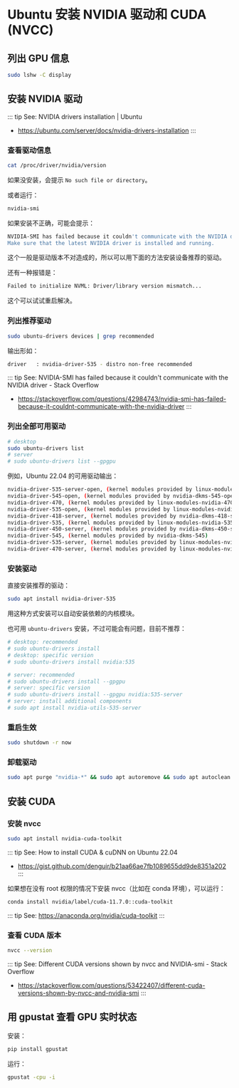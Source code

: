# Ubuntu 安装 NVIDIA 驱动和 CUDA (NVCC)

## 列出 GPU 信息

```sh
sudo lshw -C display
```

## 安装 NVIDIA 驱动

::: tip See: NVIDIA drivers installation | Ubuntu
- https://ubuntu.com/server/docs/nvidia-drivers-installation
:::

### 查看驱动信息

```sh
cat /proc/driver/nvidia/version
```

如果没安装，会提示 `No such file or directory`。


或者运行：

```sh
nvidia-smi
```

如果安装不正确，可能会提示：

```sh
NVIDIA-SMI has failed because it couldn't communicate with the NVIDIA driver.
Make sure that the latest NVIDIA driver is installed and running.
```

这个一般是驱动版本不对造成的，所以可以用下面的方法安装设备推荐的驱动。

还有一种报错是：

```sh
Failed to initialize NVML: Driver/library version mismatch...
```

这个可以试试重启解决。


### 列出推荐驱动

```sh
sudo ubuntu-drivers devices | grep recommended
```

输出形如：
```sh
driver   : nvidia-driver-535 - distro non-free recommended
```

::: tip See: NVIDIA-SMI has failed because it couldn't communicate with the NVIDIA driver - Stack Overflow
* https://stackoverflow.com/questions/42984743/nvidia-smi-has-failed-because-it-couldnt-communicate-with-the-nvidia-driver
:::

### 列出全部可用驱动

```sh
# desktop
sudo ubuntu-drivers list
# server
# sudo ubuntu-drivers list --gpgpu
```

例如，Ubuntu 22.04 的可用驱动输出：

```sh
nvidia-driver-535-server-open, (kernel modules provided by linux-modules-nvidia-535-server-open-generic-hwe-22.04)
nvidia-driver-545-open, (kernel modules provided by nvidia-dkms-545-open)
nvidia-driver-470, (kernel modules provided by linux-modules-nvidia-470-generic-hwe-22.04)
nvidia-driver-535-open, (kernel modules provided by linux-modules-nvidia-535-open-generic-hwe-22.04)
nvidia-driver-418-server, (kernel modules provided by nvidia-dkms-418-server)
nvidia-driver-535, (kernel modules provided by linux-modules-nvidia-535-generic-hwe-22.04)
nvidia-driver-450-server, (kernel modules provided by nvidia-dkms-450-server)
nvidia-driver-545, (kernel modules provided by nvidia-dkms-545)
nvidia-driver-535-server, (kernel modules provided by linux-modules-nvidia-535-server-generic-hwe-22.04)
nvidia-driver-470-server, (kernel modules provided by linux-modules-nvidia-470-server-generic-hwe-22.04)
```

### 安装驱动

直接安装推荐的驱动：

```sh
sudo apt install nvidia-driver-535
```

用这种方式安装可以自动安装依赖的内核模块。

也可用 `ubuntu-drivers` 安装，不过可能会有问题，目前不推荐：

```sh
# desktop: recommended
# sudo ubuntu-drivers install
# desktop: specific version
# sudo ubuntu-drivers install nvidia:535

# server: recommended
# sudo ubuntu-drivers install --gpgpu
# server: specific version
# sudo ubuntu-drivers install --gpgpu nvidia:535-server
# server: install additional components
# sudo apt install nvidia-utils-535-server
```

### 重启生效

```sh
sudo shutdown -r now
```

### 卸载驱动

```sh
sudo apt purge "nvidia-*" && sudo apt autoremove && sudo apt autoclean
```

## 安装 CUDA

### 安装 nvcc

```sh
sudo apt install nvidia-cuda-toolkit
```

::: tip See: How to install CUDA & cuDNN on Ubuntu 22.04
 - https://gist.github.com/denguir/b21aa66ae7fb1089655dd9de8351a202
:::

如果想在没有 root 权限的情况下安装 nvcc（比如在 conda 环境），可以运行：

```sh
conda install nvidia/label/cuda-11.7.0::cuda-toolkit
```

::: tip See: https://anaconda.org/nvidia/cuda-toolkit
:::

### 查看 CUDA 版本

```sh
nvcc --version
```


::: tip See: Different CUDA versions shown by nvcc and NVIDIA-smi - Stack Overflow
* https://stackoverflow.com/questions/53422407/different-cuda-versions-shown-by-nvcc-and-nvidia-smi
:::

## 用 gpustat 查看 GPU 实时状态

安装：

```sh
pip install gpustat
```

运行：

```sh
gpustat -cpu -i
```